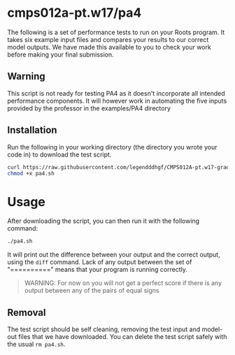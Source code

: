 # cmps012a-pt.w17/pa4

The following is a set of performance tests to run on your Roots program. It takes
six example input files and compares your results to our correct model outputs.
We have made this available to you to check your work before making your final
submission.

## Warning

This script is not ready for testing PA4 as it doesn't incorporate all
intended performance components. It will however work in automating the five
inputs provided by the professor in the examples/PA4 directory

## Installation

Run the following in your working directory (the directory you wrote your code
in) to download the test script.

```bash
curl https://raw.githubusercontent.com/legendddhgf/CMPS012A-pt.w17-grading-scripts/master/pa4/pa4.sh > pa4.sh
chmod +x pa4.sh
```

# Usage

After downloading the script, you can then run it with the following command:

```bash
./pa4.sh
```

It will print out the difference between your output and the correct output,
using the `diff` command. Lack of any output between the set of "=========="
means that your program is running correctly.

> WARNING: For now on you will not get a perfect score if there is any output
between any of the pairs of equal signs

## Removal

The test script should be self cleaning, removing the test input and model-out
files that we have downloaded. You can delete the test script safely with the
usual `rm pa4.sh`.
